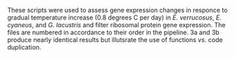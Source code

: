 These scripts were used to assess gene expression changes in responce to gradual temperature increase (0.8 degrees C per day) in *E. verrucosus*, *E. cyaneus*, and *G. lacustris* and filter ribosomal protein gene expression.
The files are numbered in accordance to their order in the pipeline. 3a and 3b produce nearly identical results but illutsrate the use of functions *vs*. code duplication.
